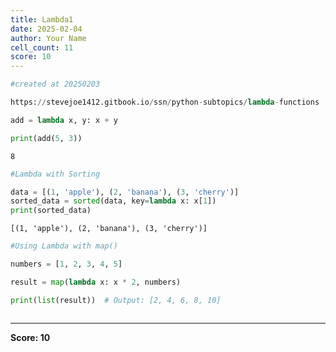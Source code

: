 ```yaml
---
title: Lambda1
date: 2025-02-04
author: Your Name
cell_count: 11
score: 10
---
```


```python
#created at 20250203
```


```python
https://stevejoe1412.gitbook.io/ssn/python-subtopics/lambda-functions
```


```python
add = lambda x, y: x + y
```


```python
print(add(5, 3)) 

```

    8



```python
#Lambda with Sorting

```


```python
data = [(1, 'apple'), (2, 'banana'), (3, 'cherry')]
sorted_data = sorted(data, key=lambda x: x[1])
print(sorted_data)
```

    [(1, 'apple'), (2, 'banana'), (3, 'cherry')]



```python
#Using Lambda with map()
```


```python
numbers = [1, 2, 3, 4, 5]
```


```python
result = map(lambda x: x * 2, numbers)
```


```python
print(list(result))  # Output: [2, 4, 6, 8, 10]
```


```python

```


---
**Score: 10**